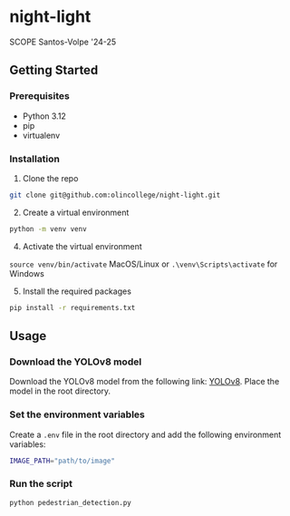 # night-light
SCOPE Santos-Volpe '24-25

## Getting Started

### Prerequisites

- Python 3.12
- pip
- virtualenv

### Installation

1. Clone the repo
```sh
git clone git@github.com:olincollege/night-light.git
```
2. Create a virtual environment
```sh
python -m venv venv
```
4. Activate the virtual environment

`source venv/bin/activate` MacOS/Linux or `.\venv\Scripts\activate` for Windows

5. Install the required packages
```sh
pip install -r requirements.txt
```


## Usage

### Download the YOLOv8 model

Download the YOLOv8 model from the following link: [YOLOv8](https://github.com/ultralytics/assets/releases/download/v8.2.0/yolov8m.pt). Place the model in the root directory.

### Set the environment variables

Create a `.env` file in the root directory and add the following environment variables:

```sh
IMAGE_PATH="path/to/image"
```

### Run the script

```sh
python pedestrian_detection.py
```